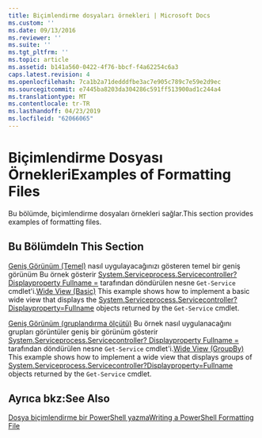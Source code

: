 ```yaml
---
title: Biçimlendirme dosyaları örnekleri | Microsoft Docs
ms.custom: ''
ms.date: 09/13/2016
ms.reviewer: ''
ms.suite: ''
ms.tgt_pltfrm: ''
ms.topic: article
ms.assetid: b141a560-0422-4f76-bbcf-f4a62254c6a3
caps.latest.revision: 4
ms.openlocfilehash: 7ca1b2a71dedddfbe3ac7e905c789c7e59e2d9ec
ms.sourcegitcommit: e7445ba8203da304286c591ff513900ad1c244a4
ms.translationtype: MT
ms.contentlocale: tr-TR
ms.lasthandoff: 04/23/2019
ms.locfileid: "62066065"
---
```

# <a name="examples-of-formatting-files"></a><span data-ttu-id="3c3a6-102">Biçimlendirme Dosyası Örnekleri</span><span class="sxs-lookup"><span data-stu-id="3c3a6-102">Examples of Formatting Files</span></span>

<span data-ttu-id="3c3a6-103">Bu bölümde, biçimlendirme dosyaları örnekleri sağlar.</span><span class="sxs-lookup"><span data-stu-id="3c3a6-103">This section provides examples of formatting files.</span></span>

## <a name="in-this-section"></a><span data-ttu-id="3c3a6-104">Bu Bölümde</span><span class="sxs-lookup"><span data-stu-id="3c3a6-104">In This Section</span></span>

<span data-ttu-id="3c3a6-105">[Geniş Görünüm (Temel)](./wide-view-basic.md) nasıl uygulayacağınızı gösteren temel bir geniş görünüm Bu örnek gösterir [System.Serviceprocess.Servicecontroller? Displayproperty Fullname =](/dotnet/api/System.ServiceProcess.ServiceController) tarafından döndürülen nesne `Get-Service` cmdlet'i.</span><span class="sxs-lookup"><span data-stu-id="3c3a6-105">[Wide View (Basic)](./wide-view-basic.md) This example shows how to implement a basic wide view that displays the [System.Serviceprocess.Servicecontroller?Displayproperty=Fullname](/dotnet/api/System.ServiceProcess.ServiceController) objects returned by the `Get-Service` cmdlet.</span></span>

<span data-ttu-id="3c3a6-106">[Geniş Görünüm (gruplandırma ölçütü)](./wide-view-groupby.md) Bu örnek nasıl uygulanacağını grupları görüntüler geniş bir görünüm gösterir [System.Serviceprocess.Servicecontroller? Displayproperty Fullname =](/dotnet/api/System.ServiceProcess.ServiceController) tarafından döndürülen nesne `Get-Service` cmdlet'i.</span><span class="sxs-lookup"><span data-stu-id="3c3a6-106">[Wide View (GroupBy)](./wide-view-groupby.md) This example shows how to implement a wide view that displays groups of [System.Serviceprocess.Servicecontroller?Displayproperty=Fullname](/dotnet/api/System.ServiceProcess.ServiceController) objects returned by the `Get-Service` cmdlet.</span></span>

## <a name="see-also"></a><span data-ttu-id="3c3a6-107">Ayrıca bkz:</span><span class="sxs-lookup"><span data-stu-id="3c3a6-107">See Also</span></span>

[<span data-ttu-id="3c3a6-108">Dosya biçimlendirme bir PowerShell yazma</span><span class="sxs-lookup"><span data-stu-id="3c3a6-108">Writing a PowerShell Formatting File</span></span>](./writing-a-powershell-formatting-file.md)
